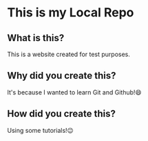 # This is my Local Repo

## What is this?

This is a website created for test purposes.

## Why did you create this?

It's because I wanted to learn Git and Github!😄

## How did you create this?

Using some tutorials!😉
